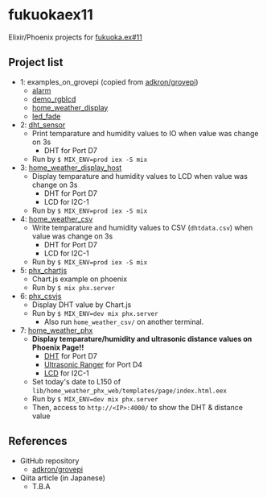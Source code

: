 # fukuokaex11

Elixir/Phoenix projects for [fukuoka.ex#11](https://fukuokaex.connpass.com/event/87241/)

## Project list

+ 1: examples_on_grovepi (copied from [adkron/grovepi](https://github.com/adkron/grovepi))
  - [alarm](./examples_on_grovepi/alarm)
  - [demo_rgblcd](./examples_on_grovepi/demo_rgblcd)
  - [home_weather_display](./examples_on_grovepi/home_weather_display)
  - [led_fade](./examples_on_grovepi/led_fade)
+ 2: [dht_sensor](./dht_sensor)
  - Print temparature and humidity values to IO when value was change on 3s 
    - DHT for Port D7
  - Run by `$ MIX_ENV=prod iex -S mix`
+ 3: [home_weather_display_host](./home_weather_display_host)
  - Display temparature and humidity values to LCD when value was change on 3s 
    - DHT for Port D7
    - LCD for I2C-1
  - Run by `$ MIX_ENV=prod iex -S mix`
+ 4: [home_weather_csv](./home_weather_csv)
  - Write temparature and humidity values to CSV (`dhtdata.csv`) when value was change on 3s 
    - DHT for Port D7
    - LCD for I2C-1
  - Run by `$ MIX_ENV=prod iex -S mix`
+ 5: [phx_chartjs](./phx_chartjs)
  - Chart.js example on phoenix
  - Run by `$ mix phx.server`
+ 6: [phx_csvjs](./phx_csvjs)
  - Display DHT value by Chart.js
  - Run by `$ MIX_ENV=dev mix phx.server`
    - Also run `home_weather_csv/` on another terminal.
+ 7: [home_weather_phx](./home_weather_phx)
  - **Display temparature/humidity and ultrasonic distance values on Phoenix Page!!**
    - [DHT](http://wiki.seeedstudio.com/Grove-TemperatureAndHumidity_Sensor/) for Port D7
    - [Ultrasonic Ranger](http://wiki.seeedstudio.com/Grove-Ultrasonic_Ranger/) for Port D4
    - [LCD](http://wiki.seeedstudio.com/Grove-LCD_RGB_Backlight/) for I2C-1
  - Set today's date to L150 of `lib/home_weather_phx_web/templates/page/index.html.eex`
  - Run by `$ MIX_ENV=dev mix phx.server`
  - Then, access to `http://<IP>:4000/` to show the DHT & distance value



## References

- GitHub repository
  - [adkron/grovepi](https://github.com/adkron/grovepi)
- Qiita article (in Japanese)
  - T.B.A

